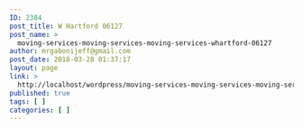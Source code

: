 ```yaml
---
ID: 2384
post_title: W Hartford 06127
post_name: >
  moving-services-moving-services-moving-services-whartford-06127
author: mrgabonijeff@gmail.com
post_date: 2018-03-28 01:37:17
layout: page
link: >
  http://localhost/wordpress/moving-services-moving-services-moving-services-whartford-06127/
published: true
tags: [ ]
categories: [ ]
---
```

